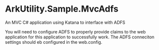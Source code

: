 # ArkUtility.Sample.MvcAdfs
An MVC C# application using Katana to interface with ADFS

You will need to configure ADFS to properly provide claims to the web application for this application to successfully work. The ADFS conneciton settings should eb configured in the web.config.
